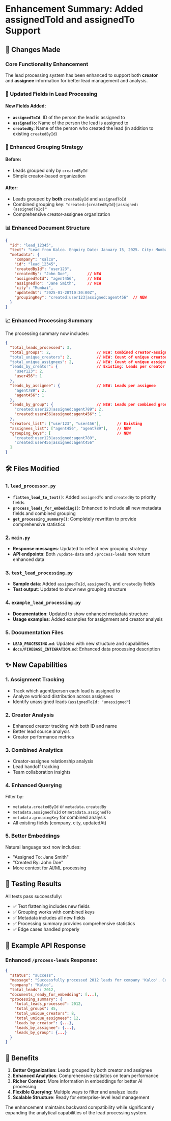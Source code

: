 # Enhancement Summary: Added assignedToId and assignedTo Support

## 🚀 Changes Made

### Core Functionality Enhancement
The lead processing system has been enhanced to support both **creator** and **assignee** information for better lead management and analysis.

### 📝 Updated Fields in Lead Processing

#### New Fields Added:
- **`assignedToId`**: ID of the person the lead is assigned to
- **`assignedTo`**: Name of the person the lead is assigned to  
- **`createdBy`**: Name of the person who created the lead (in addition to existing `createdById`)

### 🔄 Enhanced Grouping Strategy

#### Before:
- Leads grouped only by `createdById`
- Simple creator-based organization

#### After:
- Leads grouped by **both** `createdById` and `assignedToId`
- Combined grouping key: `"created:{createdById}|assigned:{assignedToId}"`
- Comprehensive creator-assignee organization

### 📊 Enhanced Document Structure

```json
{
  "id": "lead_12345",
  "text": "Lead from Kalco. Enquiry Date: January 15, 2025. City: Mumbai... Assigned To: Jane Smith. Created By: John Doe.",
  "metadata": {
    "company": "Kalco",
    "id": "lead_12345",
    "createdById": "user123",
    "createdBy": "John Doe",        // NEW
    "assignedToId": "agent456",     // NEW  
    "assignedTo": "Jane Smith",     // NEW
    "city": "Mumbai",
    "updatedAt": "2025-01-20T10:30:00Z",
    "groupingKey": "created:user123|assigned:agent456"  // NEW
  }
}
```

### 📈 Enhanced Processing Summary

The processing summary now includes:

```json
{
  "total_leads_processed": 3,
  "total_groups": 2,                    // NEW: Combined creator-assignee groups
  "total_unique_creators": 2,           // NEW: Count of unique creators
  "total_unique_assignees": 2,          // NEW: Count of unique assignees
  "leads_by_creator": {                 // Existing: Leads per creator
    "user123": 2,
    "user456": 1
  },
  "leads_by_assignee": {                // NEW: Leads per assignee
    "agent789": 2,
    "agent456": 1
  },
  "leads_by_group": {                   // NEW: Leads per combined group
    "created:user123|assigned:agent789": 2,
    "created:user456|assigned:agent456": 1
  },
  "creators_list": ["user123", "user456"],       // Existing
  "assignees_list": ["agent456", "agent789"],    // NEW
  "grouping_keys": [                             // NEW
    "created:user123|assigned:agent789",
    "created:user456|assigned:agent456"
  ]
}
```

## 🛠️ Files Modified

### 1. `lead_processor.py`
- **`flatten_lead_to_text()`**: Added `assignedTo` and `createdBy` to priority fields
- **`process_leads_for_embedding()`**: Enhanced to include all new metadata fields and combined grouping
- **`get_processing_summary()`**: Completely rewritten to provide comprehensive statistics

### 2. `main.py`  
- **Response messages**: Updated to reflect new grouping strategy
- **API endpoints**: Both `/update-data` and `/process-leads` now return enhanced data

### 3. `test_lead_processing.py`
- **Sample data**: Added `assignedToId`, `assignedTo`, and `createdBy` fields
- **Test output**: Updated to show new grouping structure

### 4. `example_lead_processing.py`
- **Documentation**: Updated to show enhanced metadata structure
- **Usage examples**: Added examples for assignment and creator analysis

### 5. Documentation Files
- **`LEAD_PROCESSING.md`**: Updated with new structure and capabilities
- **`docs/FIREBASE_INTEGRATION.md`**: Enhanced data processing description

## ✨ New Capabilities

### 1. **Assignment Tracking**
- Track which agent/person each lead is assigned to
- Analyze workload distribution across assignees
- Identify unassigned leads (`assignedToId: "unassigned"`)

### 2. **Creator Analysis**  
- Enhanced creator tracking with both ID and name
- Better lead source analysis
- Creator performance metrics

### 3. **Combined Analytics**
- Creator-assignee relationship analysis
- Lead handoff tracking
- Team collaboration insights

### 4. **Enhanced Querying**
Filter by:
- `metadata.createdById` or `metadata.createdBy`
- `metadata.assignedToId` or `metadata.assignedTo` 
- `metadata.groupingKey` for combined analysis
- All existing fields (company, city, updatedAt)

### 5. **Better Embeddings**
Natural language text now includes:
- "Assigned To: Jane Smith"
- "Created By: John Doe"  
- More context for AI/ML processing

## 🧪 Testing Results

All tests pass successfully:
- ✅ Text flattening includes new fields
- ✅ Grouping works with combined keys  
- ✅ Metadata includes all new fields
- ✅ Processing summary provides comprehensive statistics
- ✅ Edge cases handled properly

## 📝 Example API Response

### Enhanced `/process-leads` Response:
```json
{
  "status": "success",
  "message": "Successfully processed 2012 leads for company 'Kalco'. Created 2012 documents grouped by 45 creator-assignee combinations.",
  "company": "Kalco",
  "total_leads": 2012,
  "documents_ready_for_embedding": [...],
  "processing_summary": {
    "total_leads_processed": 2012,
    "total_groups": 45,
    "total_unique_creators": 8,
    "total_unique_assignees": 12,
    "leads_by_creator": {...},
    "leads_by_assignee": {...},
    "leads_by_group": {...}
  }
}
```

## 🎯 Benefits

1. **Better Organization**: Leads grouped by both creator and assignee
2. **Enhanced Analytics**: Comprehensive statistics on team performance  
3. **Richer Context**: More information in embeddings for better AI processing
4. **Flexible Querying**: Multiple ways to filter and analyze leads
5. **Scalable Structure**: Ready for enterprise-level lead management

The enhancement maintains backward compatibility while significantly expanding the analytical capabilities of the lead processing system.
